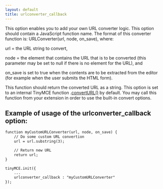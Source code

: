 ```yaml
---
layout: default
title: urlconverter_callback
---
```


This option enables you to add your own URL converter logic. This option should contain a JavaScript function name. The format of this converter function is: URLConverter(url, node, on_save), where:

url = the URL string to convert,

node = the element that contains the URL that is to be converted (this parameter may be set to null if there is no element for the URL), and

on_save is set to true when the contents are to be extracted from the editor (for example when the user submits the HTML form).

This function should return the converted URL as a string. This option is set to an internal TinyMCE function <editor>.[convertURL()](/wiki.php/API3:method.tinymce.Editor.convertURL) by default. You may call this function from your extension in order to use the built-in convert options.

## Example of usage of the urlconverter_callback option:

```html
function myCustomURLConverter(url, node, on_save) {
	// Do some custom URL convertion
	url = url.substring(3);

	// Return new URL
	return url;
}

tinyMCE.init({
	...
	urlconverter_callback : "myCustomURLConverter"
});
```